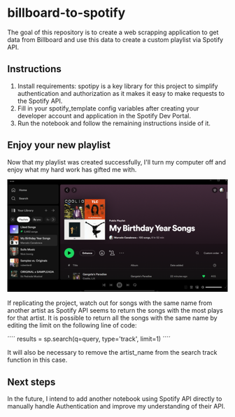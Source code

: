 # billboard-to-spotify
The goal of this repository is to create a web scrapping application to get data from Billboard and use this data to create a custom playlist via Spotify API.

## Instructions

1. Install requirements: spotipy is a key library for this project to simplify authentication and authorization as it makes it easy to make requests to the Spotify API. 
2. Fill in your spotify_template config variables after creating your developer account and application in the Spotify Dev Portal.
3. Run the notebook and follow the remaining instructions inside of it.


## Enjoy your new playlist

Now that my playlist was created successfully, I'll turn my computer off and enjoy what my hard work has gifted me with.

![results](images/results.png)

If replicating the project, watch out for songs with the same name from another artist as Spotify API seems to return the songs with the most plays for that artist. It is possible to return all the songs with the same name by editing the limit on the following line of code:

´´´´
results = sp.search(q=query, type='track', limit=1)
´´´´

It will also be necessary to remove the artist_name from the search track function in this case.

## Next steps

In the future, I intend to add another notebook using Spotify API directly to manually handle Authentication and improve my understanding of their API.
